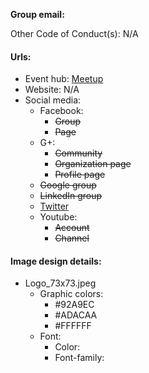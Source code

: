 **Group email:** 

Other Code of Conduct(s): N/A

#### Urls:
  - Event hub: [Meetup](http://www.meetup.com/OklahomaPHP/)
  - Website: N/A
  - Social media:
    - Facebook:
      - ~~Group~~
      - ~~Page~~
    - G+:
      - ~~Community~~
      - ~~Organization page~~
      - ~~Profile page~~
    - ~~Google group~~
    - ~~LinkedIn group~~
    - [Twitter](https://twitter.com/OklahomaPHP)
    - Youtube:
      - ~~Account~~
      - ~~Channel~~

#### Image design details:
- Logo_73x73.jpeg
  - Graphic colors:
    - #92A9EC
    - #ADACAA
    - #FFFFFF
  - Font:
    - Color:
    - Font-family:
